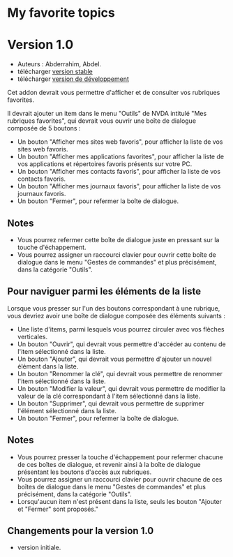 # My favorite topics #
# Version 1.0 #

* Auteurs : Abderrahim, Abdel.
* télécharger [version stable](https://github.com/abdel792/myFavoriteTopics/releases/download/v1.0/myFavoriteTopics-1.0.nvda-addon)
* télécharger [version de développement](https://github.com/abdel792/myFavoriteTopics/releases/download/v1.0-dev/myFavoriteTopics-1.0-dev.nvda-addon)

Cet addon devrait vous permettre d'afficher et de consulter vos rubriques favorites.

Il devrait ajouter un item dans le menu "Outils" de NVDA intitulé "Mes rubriques favorites", qui devrait vous ouvrir une boîte de dialogue composée de 5 boutons :

* Un bouton "Afficher mes sites web favoris", pour afficher la liste de vos sites web favoris.
* Un bouton "Afficher mes applications favorites", pour afficher la liste de vos applications et répertoires favoris présents sur votre PC.
* Un bouton "Afficher mes contacts favoris", pour afficher la liste de vos contacts favoris.
* Un bouton "Afficher mes journaux favoris", pour afficher la liste de vos journaux favoris.
* Un bouton "Fermer", pour refermer la boîte de dialogue.

## Notes ##

* Vous pourrez refermer cette boîte de dialogue juste en pressant sur la touche d'échappement.
* Vous pourrez assigner un raccourci clavier pour ouvrir cette boîte de dialogue dans le menu "Gestes de commandes" et plus précisément, dans la catégorie "Outils".

## Pour naviguer parmi les éléments de la liste ##

Lorsque vous presser sur l'un des boutons correspondant à une rubrique, vous devriez avoir une boîte de dialogue composée des éléments suivants :

* Une liste d'items, parmi lesquels vous pourrez circuler avec vos flèches verticales.
* Un bouton "Ouvrir", qui devrait vous permettre d'accéder au contenu de l'item sélectionné dans la liste.
* Un bouton "Ajouter", qui devrait vous permettre d'ajouter un nouvel élément dans la liste.
* Un bouton "Renommer la clé", qui devrait vous permettre de renommer l'item sélectionné dans la liste.
* Un bouton "Modifier la valeur", qui devrait vous permettre de modifier la valeur de la clé correspondant à l'item sélectionné dans la liste.
* Un bouton "Supprimer", qui devrait vous permettre de supprimer l'élément sélectionné dans la liste.
* Un bouton "Fermer", pour refermer la boîte de dialogue.

## Notes ##

* Vous pourrez presser la touche d'échappement pour refermer chacune de ces boîtes de dialogue, et revenir ainsi à la boîte de dialogue présentant les boutons d'accès aux rubriques.
* Vous pourrez assigner un raccourci clavier pour ouvrir chacune de ces boîtes de dialogue dans le menu "Gestes de commandes" et plus précisément, dans la catégorie "Outils".
* Lorsqu'aucun item n'est présent dans la liste, seuls les bouton "Ajouter et "Fermer" sont proposés."

## Changements pour la version 1.0 ##

* version initiale.
